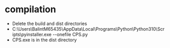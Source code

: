 # compilation

* Delete the build and dist directories
* C:\Users\BalintM65435\AppData\Local\Programs\Python\Python310\Scripts\pyinstaller.exe --onefile CPS.py
* CPS.exe is in the dist directory

